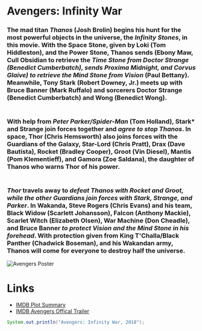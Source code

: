 # Avengers: Infinity War

### The mad titan ***Thanos*** (Josh Brolin) begins his hunt for the most powerful objects in the universe, the *Infinity Stones*, in this movie. With the Space Stone, given by Loki (Tom Hiddleston), and the Power Stone, Thanos sends (Ebony Maw, Cull Obsidian to retrieve the *Time Stone from Doctor Strange (Benedict Cumberbatch), sends Proxima Midnight, and Corvus Glaive) to retrieve the Mind Stone from Vision* (Paul Bettany). Meanwhile, Tony Stark (Robert Downey, Jr.) meets up with Bruce Banner (Mark Ruffalo) and sorcerers Doctor Strange (Benedict Cumberbatch) and Wong (Benedict Wong).<br/><br/>
### With help from ***Peter Parker/Spider-Man*** (Tom Holland), Stark* and Strange join forces together and *agree to stop Thanos*. In space, Thor (Chris Hemsworth) also joins forces with the Guardians of the Galaxy, Star-Lord (Chris Pratt), Drax (Dave Bautista), Rocket (Bradley Cooper), Groot (Vin Diesel), Mantis (Pom Klementieff), and Gamora (Zoe Saldana), the daughter of Thanos who warns Thor of his power. <br/><br/>
### ***Thor*** travels away to *defeat Thanos with Rocket and Groot, while the other Guardians join forces with Stark, Strange, and Parker*. In Wakanda, Steve Rogers (Chris Evans) and his team, Black Widow (Scarlett Johansson), Falcon (Anthony Mackie), Scarlet Witch (Elizabeth Olsen), War Machine (Don Cheadle), and Bruce Banner *to protect Vision and the Mind Stone in his forehead*. With protection given from King T'Challa/Black Panther (Chadwick Boseman), and his **Wakandan** army, Thanos will come for everyone to destroy half the universe.
![Avengers Poster](AvengersIW.jpg)
# Links
- [IMDB Plot Summary](https://www.imdb.com/title/tt4154756/plotsummary)
- [IMDB Avengers Offical Trailer](https://www.imdb.com/title/tt4154756/)<br>
```java 
System.out.println("Avengers: Infinity War, 2018"); 
```